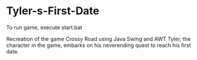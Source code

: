# Tyler-s-First-Date
To run game, execute start.bat

Recreation of the game Crossy Road using Java Swing and AWT
Tyler, the character in the game, embarks on his neverending quest to reach his first date.